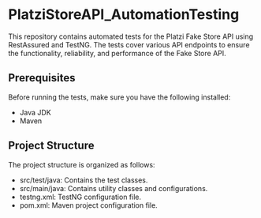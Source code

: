 # PlatziStoreAPI_AutomationTesting

This repository contains automated tests for the Platzi Fake Store API using RestAssured and TestNG. The tests cover various API endpoints to ensure the functionality, reliability, and performance of the Fake Store API.

## Prerequisites

Before running the tests, make sure you have the following installed:

- Java JDK
- Maven

## Project Structure
The project structure is organized as follows:

- src/test/java: Contains the test classes.
- src/main/java: Contains utility classes and configurations.
- testng.xml: TestNG configuration file.
- pom.xml: Maven project configuration file.
